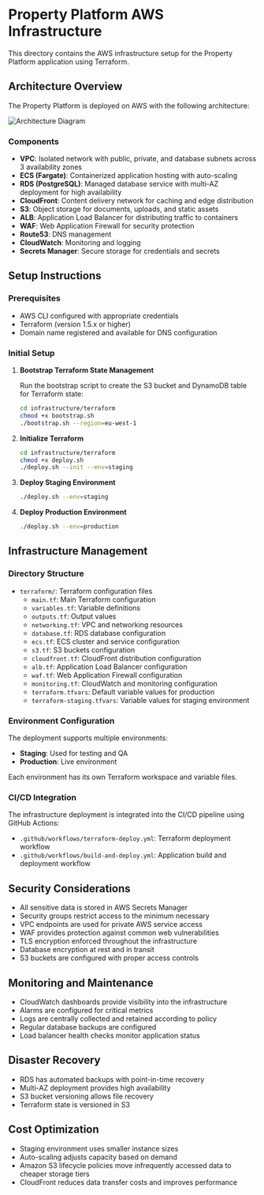 # Property Platform AWS Infrastructure

This directory contains the AWS infrastructure setup for the Property Platform application using Terraform.

## Architecture Overview

The Property Platform is deployed on AWS with the following architecture:

![Architecture Diagram](https://via.placeholder.com/800x600.png?text=Property+Platform+AWS+Architecture)

### Components

- **VPC**: Isolated network with public, private, and database subnets across 3 availability zones
- **ECS (Fargate)**: Containerized application hosting with auto-scaling
- **RDS (PostgreSQL)**: Managed database service with multi-AZ deployment for high availability
- **CloudFront**: Content delivery network for caching and edge distribution
- **S3**: Object storage for documents, uploads, and static assets
- **ALB**: Application Load Balancer for distributing traffic to containers
- **WAF**: Web Application Firewall for security protection
- **Route53**: DNS management
- **CloudWatch**: Monitoring and logging
- **Secrets Manager**: Secure storage for credentials and secrets

## Setup Instructions

### Prerequisites

- AWS CLI configured with appropriate credentials
- Terraform (version 1.5.x or higher)
- Domain name registered and available for DNS configuration

### Initial Setup

1. **Bootstrap Terraform State Management**

   Run the bootstrap script to create the S3 bucket and DynamoDB table for Terraform state:

   ```bash
   cd infrastructure/terraform
   chmod +x bootstrap.sh
   ./bootstrap.sh --region=eu-west-1
   ```

2. **Initialize Terraform**

   ```bash
   cd infrastructure/terraform
   chmod +x deploy.sh
   ./deploy.sh --init --env=staging
   ```

3. **Deploy Staging Environment**

   ```bash
   ./deploy.sh --env=staging
   ```

4. **Deploy Production Environment**

   ```bash
   ./deploy.sh --env=production
   ```

## Infrastructure Management

### Directory Structure

- `terraform/`: Terraform configuration files
  - `main.tf`: Main Terraform configuration
  - `variables.tf`: Variable definitions
  - `outputs.tf`: Output values
  - `networking.tf`: VPC and networking resources
  - `database.tf`: RDS database configuration
  - `ecs.tf`: ECS cluster and service configuration
  - `s3.tf`: S3 buckets configuration
  - `cloudfront.tf`: CloudFront distribution configuration
  - `alb.tf`: Application Load Balancer configuration
  - `waf.tf`: Web Application Firewall configuration
  - `monitoring.tf`: CloudWatch and monitoring configuration
  - `terraform.tfvars`: Default variable values for production
  - `terraform-staging.tfvars`: Variable values for staging environment

### Environment Configuration

The deployment supports multiple environments:

- **Staging**: Used for testing and QA
- **Production**: Live environment

Each environment has its own Terraform workspace and variable files.

### CI/CD Integration

The infrastructure deployment is integrated into the CI/CD pipeline using GitHub Actions:

- `.github/workflows/terraform-deploy.yml`: Terraform deployment workflow
- `.github/workflows/build-and-deploy.yml`: Application build and deployment workflow

## Security Considerations

- All sensitive data is stored in AWS Secrets Manager
- Security groups restrict access to the minimum necessary
- VPC endpoints are used for private AWS service access
- WAF provides protection against common web vulnerabilities
- TLS encryption enforced throughout the infrastructure
- Database encryption at rest and in transit
- S3 buckets are configured with proper access controls

## Monitoring and Maintenance

- CloudWatch dashboards provide visibility into the infrastructure
- Alarms are configured for critical metrics
- Logs are centrally collected and retained according to policy
- Regular database backups are configured
- Load balancer health checks monitor application status

## Disaster Recovery

- RDS has automated backups with point-in-time recovery
- Multi-AZ deployment provides high availability
- S3 bucket versioning allows file recovery
- Terraform state is versioned in S3

## Cost Optimization

- Staging environment uses smaller instance sizes
- Auto-scaling adjusts capacity based on demand
- Amazon S3 lifecycle policies move infrequently accessed data to cheaper storage tiers
- CloudFront reduces data transfer costs and improves performance